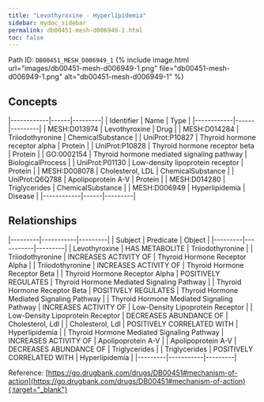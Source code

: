 ```yaml
---
title: "Levothyroxine - Hyperlipidemia"
sidebar: mydoc_sidebar
permalink: db00451-mesh-d006949-1.html
toc: false 
---
```



Path ID: `DB00451_MESH_D006949_1`
{% include image.html url="images/db00451-mesh-d006949-1.png" file="db00451-mesh-d006949-1.png" alt="db00451-mesh-d006949-1" %}

## Concepts

|------------|------|---------|
| Identifier | Name | Type    |
|------------|------|---------|
| MESH:D013974 | Levothyroxine | Drug |
| MESH:D014284 | Triiodothyronine | ChemicalSubstance |
| UniProt:P10827 | Thyroid hormone receptor alpha | Protein |
| UniProt:P10828 | Thyroid hormone receptor beta | Protein |
| GO:0002154 | Thyroid hormone mediated signaling pathway | BiologicalProcess |
| UniProt:P01130 | Low-density lipoprotein receptor | Protein |
| MESH:D008078 | Cholesterol, LDL | ChemicalSubstance |
| UniProt:Q6Q788 | Apolipoprotein A-V | Protein |
| MESH:D014280 | Triglycerides | ChemicalSubstance |
| MESH:D006949 | Hyperlipidemia | Disease |
|------------|------|---------|

## Relationships

|---------|-----------|---------|
| Subject | Predicate | Object  |
|---------|-----------|---------|
| Levothyroxine | HAS METABOLITE | Triiodothyronine |
| Triiodothyronine | INCREASES ACTIVITY OF | Thyroid Hormone Receptor Alpha |
| Triiodothyronine | INCREASES ACTIVITY OF | Thyroid Hormone Receptor Beta |
| Thyroid Hormone Receptor Alpha | POSITIVELY REGULATES | Thyroid Hormone Mediated Signaling Pathway |
| Thyroid Hormone Receptor Beta | POSITIVELY REGULATES | Thyroid Hormone Mediated Signaling Pathway |
| Thyroid Hormone Mediated Signaling Pathway | INCREASES ACTIVITY OF | Low-Density Lipoprotein Receptor |
| Low-Density Lipoprotein Receptor | DECREASES ABUNDANCE OF | Cholesterol, Ldl |
| Cholesterol, Ldl | POSITIVELY CORRELATED WITH | Hyperlipidemia |
| Thyroid Hormone Mediated Signaling Pathway | INCREASES ACTIVITY OF | Apolipoprotein A-V |
| Apolipoprotein A-V | DECREASES ABUNDANCE OF | Triglycerides |
| Triglycerides | POSITIVELY CORRELATED WITH | Hyperlipidemia |
|---------|-----------|---------|

Reference: [https://go.drugbank.com/drugs/DB00451#mechanism-of-action](https://go.drugbank.com/drugs/DB00451#mechanism-of-action){:target="_blank"}